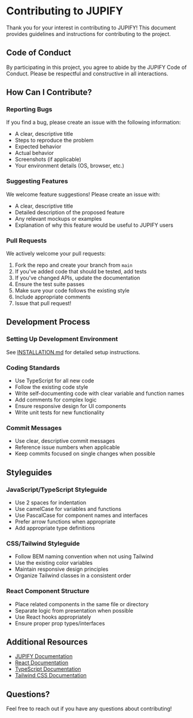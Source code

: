 # Contributing to JUPIFY

Thank you for your interest in contributing to JUPIFY! This document provides guidelines and instructions for contributing to the project.

## Code of Conduct

By participating in this project, you agree to abide by the JUPIFY Code of Conduct. Please be respectful and constructive in all interactions.

## How Can I Contribute?

### Reporting Bugs

If you find a bug, please create an issue with the following information:

- A clear, descriptive title
- Steps to reproduce the problem
- Expected behavior
- Actual behavior
- Screenshots (if applicable)
- Your environment details (OS, browser, etc.)

### Suggesting Features

We welcome feature suggestions! Please create an issue with:

- A clear, descriptive title
- Detailed description of the proposed feature
- Any relevant mockups or examples
- Explanation of why this feature would be useful to JUPIFY users

### Pull Requests

We actively welcome your pull requests:

1. Fork the repo and create your branch from `main`
2. If you've added code that should be tested, add tests
3. If you've changed APIs, update the documentation
4. Ensure the test suite passes
5. Make sure your code follows the existing style
6. Include appropriate comments
7. Issue that pull request!

## Development Process

### Setting Up Development Environment

See [INSTALLATION.md](INSTALLATION.md) for detailed setup instructions.

### Coding Standards

- Use TypeScript for all new code
- Follow the existing code style
- Write self-documenting code with clear variable and function names
- Add comments for complex logic
- Ensure responsive design for UI components
- Write unit tests for new functionality

### Commit Messages

- Use clear, descriptive commit messages
- Reference issue numbers when applicable
- Keep commits focused on single changes when possible

## Styleguides

### JavaScript/TypeScript Styleguide

- Use 2 spaces for indentation
- Use camelCase for variables and functions
- Use PascalCase for component names and interfaces
- Prefer arrow functions when appropriate
- Add appropriate type definitions

### CSS/Tailwind Styleguide

- Follow BEM naming convention when not using Tailwind
- Use the existing color variables
- Maintain responsive design principles
- Organize Tailwind classes in a consistent order

### React Component Structure

- Place related components in the same file or directory
- Separate logic from presentation when possible
- Use React hooks appropriately
- Ensure proper prop types/interfaces

## Additional Resources

- [JUPIFY Documentation](https://github.com/yourusername/jupify/wiki)
- [React Documentation](https://reactjs.org/docs)
- [TypeScript Documentation](https://www.typescriptlang.org/docs)
- [Tailwind CSS Documentation](https://tailwindcss.com/docs)

## Questions?

Feel free to reach out if you have any questions about contributing!